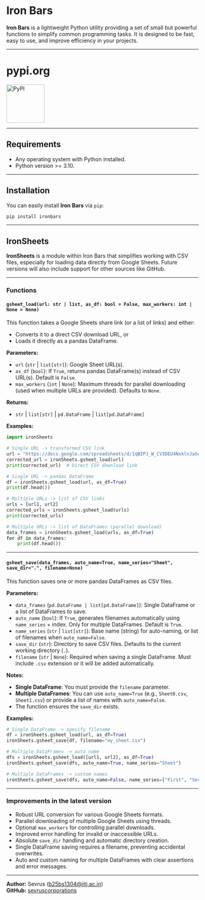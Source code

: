 # Iron Bars

**Iron Bars** is a lightweight Python utility providing a set of small but powerful functions to simplify common programming tasks. It is designed to be fast, easy to use, and improve efficiency in your projects.

---

# pypi.org
<a href="https://pypi.org/project/ironBars/">
  <img src="https://upload.wikimedia.org/wikipedia/commons/6/64/PyPI_logo.svg" width="100" alt="PyPI">
</a>

---

## Requirements

- Any operating system with Python installed.
- Python version >= 3.10.

---

## Installation

You can easily install **Iron Bars** via `pip`:

```bash
pip install ironbars
```

---

## IronSheets

**IronSheets** is a module within Iron Bars that simplifies working with CSV files, especially for loading data directly from Google Sheets. Future versions will also include support for other sources like GitHub.

---

### Functions

#### `gsheet_load(url: str | list, as_df: bool = False, max_workers: int | None = None)`

This function takes a Google Sheets share link (or a list of links) and either:

- Converts it to a direct CSV download URL, or  
- Loads it directly as a pandas DataFrame.

**Parameters:**

- `url` (`str` | `list[str]`): Google Sheet URL(s).  
- `as_df` (`bool`): If `True`, returns pandas DataFrame(s) instead of CSV URL(s). Default is `False`.  
- `max_workers` (`int` | `None`): Maximum threads for parallel downloading (used when multiple URLs are provided). Defaults to `None`.

**Returns:**

- `str` | `list[str]` | `pd.DataFrame` | `list[pd.DataFrame]`

**Examples:**

```python
import ironSheets

# Single URL -> transformed CSV link
url = "https://docs.google.com/spreadsheets/d/1qBIPJ_W_CV3DEU4NxklnJaSeJo5wzRIPabAdCUgtCtQ/edit?usp=sharing"
corrected_url = ironSheets.gsheet_load(url)
print(corrected_url)  # Direct CSV download link

# Single URL -> pandas DataFrame
df = ironSheets.gsheet_load(url, as_df=True)
print(df.head())

# Multiple URLs -> list of CSV links
urls = [url1, url2]
corrected_urls = ironSheets.gsheet_load(urls)
print(corrected_urls)

# Multiple URLs -> list of DataFrames (parallel download)
data_frames = ironSheets.gsheet_load(urls, as_df=True)
for df in data_frames:
    print(df.head())
```

---

#### `gsheet_save(data_frames, auto_name=True, name_series="Sheet", save_dir=".", filename=None)`

This function saves one or more pandas DataFrames as CSV files.

**Parameters:**

- `data_frames` (`pd.DataFrame | list[pd.DataFrame]`): Single DataFrame or a list of DataFrames to save.  
- `auto_name` (`bool`): If `True`, generates filenames automatically using `name_series` + index. Only for multiple DataFrames. Default is `True`.  
- `name_series` (`str` | `list[str]`): Base name (string) for auto-naming, or list of filenames when `auto_name=False`.  
- `save_dir` (`str`): Directory to save CSV files. Defaults to the current working directory (`.`).  
- `filename` (`str` | `None`): Required when saving a single DataFrame. Must include `.csv` extension or it will be added automatically.

**Notes:**

- **Single DataFrame**: You must provide the `filename` parameter.  
- **Multiple DataFrames**: You can use `auto_name=True` (e.g., `Sheet0.csv`, `Sheet1.csv`) or provide a list of names with `auto_name=False`.  
- The function ensures the `save_dir` exists.

**Examples:**

```python
# Single DataFrame -> specify filename
df = ironSheets.gsheet_load(url, as_df=True)
ironSheets.gsheet_save(df, filename="my_sheet.csv")

# Multiple DataFrames -> auto name
dfs = ironSheets.gsheet_load([url1, url2], as_df=True)
ironSheets.gsheet_save(dfs, auto_name=True, name_series="Sheet")

# Multiple DataFrames -> custom names
ironSheets.gsheet_save(dfs, auto_name=False, name_series=["First", "Second"])
```

---

### Improvements in the latest version

- Robust URL conversion for various Google Sheets formats.  
- Parallel downloading of multiple Google Sheets using threads.  
- Optional `max_workers` for controlling parallel downloads.  
- Improved error handling for invalid or inaccessible URLs.  
- Absolute `save_dir` handling and automatic directory creation.  
- Single DataFrame saving requires a filename, preventing accidental overwrites.  
- Auto and custom naming for multiple DataFrames with clear assertions and error messages.  

---

**Author:** Sevrus (b25bs1304@iitj.ac.in)  
**GitHub:** [sevruscorporations](https://github.com/sevruscorporations)
